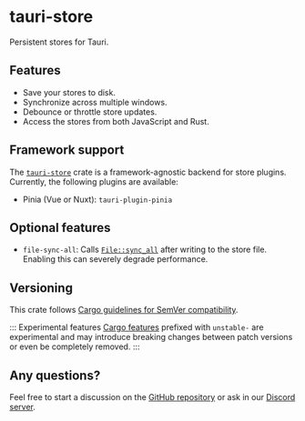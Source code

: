 # tauri-store

Persistent stores for Tauri.

## Features

- Save your stores to disk.
- Synchronize across multiple windows.
- Debounce or throttle store updates.
- Access the stores from both JavaScript and Rust.

## Framework support

The [`tauri-store`](https://docs.rs/tauri-store/latest/tauri_store/) crate is a framework-agnostic backend for store plugins. Currently, the following plugins are available:

- Pinia (Vue or Nuxt): <PluginLink path="./guide/getting-started" plugin="tauri-plugin-pinia">`tauri-plugin-pinia`</PluginLink>

## Optional features

- `file-sync-all`: Calls [`File::sync_all`](https://doc.rust-lang.org/std/fs/struct.File.html#method.sync_all) after writing to the store file. Enabling this can severely degrade performance.

## Versioning

This crate follows [Cargo guidelines for SemVer compatibility](https://doc.rust-lang.org/cargo/reference/semver.html).

::: Experimental features
[Cargo features](https://doc.rust-lang.org/cargo/reference/features.html) prefixed with `unstable-` are experimental and may introduce breaking changes between patch versions or even be completely removed.
:::

## Any questions?

Feel free to start a discussion on the [GitHub repository](https://github.com/ferreira-tb/tauri-store/discussions) or ask in our [Discord server](https://discord.gg/ARd7McmVNv).
